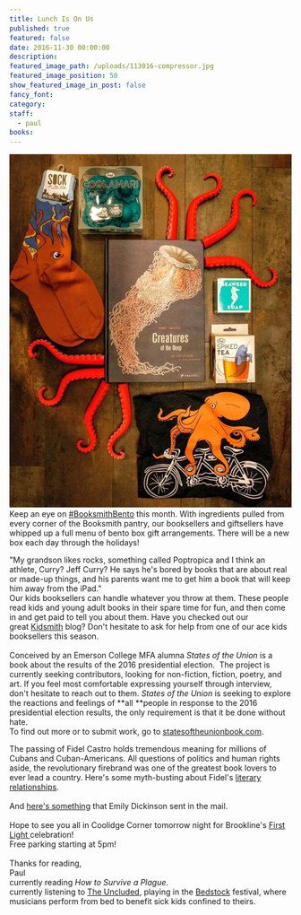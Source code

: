 ```yaml
---
title: Lunch Is On Us
published: true
featured: false
date: 2016-11-30 00:00:00
description:
featured_image_path: /uploads/113016-compressor.jpg
featured_image_position: 50
show_featured_image_in_post: false
fancy_font:
category:
staff:
  - paul
books:
---
```



![](/uploads/versions/bento1_compress---x0-0-600-750-960-1200x---.jpg)Keep an eye on&nbsp;[#BooksmithBento](https://www.instagram.com/explore/tags/booksmithbento/) this month. With ingredients pulled from every corner of the Booksmith pantry, our booksellers and giftsellers have whipped up a full menu of bento box gift arrangements. There will be a new box each day through the holidays!&nbsp;

"My grandson likes rocks, something called Poptropica and I think an athlete, Curry? Jeff Curry? He says he's bored by books that are about real or made-up things, and his parents want me to get him a book that will keep him away from the iPad."
<br>Our kids booksellers can handle whatever you throw at them. These people read kids and young adult books in their spare time for fun, and then come in and get paid to tell you about them. Have you checked out our great&nbsp;[Kidsmith](https://www.brooklinebooksmith.com/kidsmith/) blog? Don't hesitate to ask for help from one of our ace kids booksellers this season.
<br>
<br>Conceived by an Emerson College MFA alumna&nbsp;*States of the Union*&nbsp;is a book about the results of the 2016 presidential election. &nbsp;The project is currently seeking contributors, looking for non-fiction, fiction, poetry, and art. If you feel most comfortable expressing yourself through interview, don't hesitate to reach out to them.*&nbsp;States of the Union*&nbsp;is seeking to explore the reactions and feelings of&nbsp;**all&nbsp;**people in response to the 2016 presidential election results, the only requirement is that it be done without hate.&nbsp;
<br>To find out more or to submit work, go to&nbsp;[statesoftheunionbook.com](https://www.statesoftheunionbook.com/).

The passing of Fidel Castro holds tremendous meaning for millions of Cubans and Cuban-Americans. All questions of politics and human rights aside, the revolutionary firebrand was one of the greatest book lovers to ever lead a country. Here's some myth-busting about Fidel's&nbsp;[literary relationships](http://lithub.com/on-fidel-castros-friendships-with-literary-giants/).&nbsp;
<br>
<br>And&nbsp;[here's something](http://www.edickinson.org/editions/1/image_sets/7033)&nbsp;that Emily Dickinson sent in the mail.
<br>
<br>Hope to see you all in Coolidge Corner tomorrow night for Brookline's&nbsp;[First Light&nbsp;](http://www.firstlightbrookline.com/)celebration!
<br>Free parking starting at 5pm!
<br>
<br>Thanks for reading,
<br>Paul
<br>currently reading&nbsp;*How to Survive a Plague*.
<br>currently listening to&nbsp;[The Uncluded](https://www.youtube.com/watch?v=vAnuBmdL8E4&amp;feature=youtu.be), playing in the&nbsp;[Bedstock](http://bedstock.com/)&nbsp;festival, where &nbsp; musicians perform from bed to benefit sick kids confined to theirs.